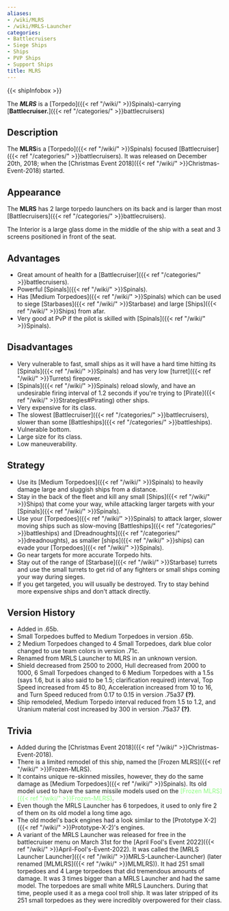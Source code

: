 ```yaml
---
aliases:
- /wiki/MLRS
- /wiki/MRLS-Launcher
categories:
- Battlecruisers
- Siege Ships
- Ships
- PVP Ships
- Support Ships
title: MLRS
---  
```


{{< shipInfobox >}} 

The **_MLRS_** is a [Torpedo]({{< ref "/wiki/" >}}Spinals)-carrying [**Battlecruiser.**]({{< ref "/categories/" >}}battlecruisers) 

## Description

The **MLRS**is a [Torpedo]({{< ref "/wiki/" >}}Spinals) focused [Battlecruiser]({{< ref "/categories/" >}}battlecruisers). It was released on December 20th, 2018; when the [Christmas Event 2018]({{< ref "/wiki/" >}}Christmas-Event-2018) started.

## Appearance

The **MLRS** has 2 large torpedo launchers on its back and is larger than most [Battlecruisers]({{< ref "/categories/" >}}battlecruisers).

The Interior is a large glass dome in the middle of the ship with a seat and 3 screens positioned in front of the seat.

## Advantages

- Great amount of health for a [Battlecruiser]({{< ref "/categories/" >}}battlecruisers).
- Powerful [Spinals]({{< ref "/wiki/" >}}Spinals).
- Has [Medium Torpedoes]({{< ref "/wiki/" >}}Spinals) which can be used to siege [Starbases]({{< ref "/wiki/" >}}Starbase) and large [Ships]({{< ref "/wiki/" >}}Ships) from afar.
- Very good at PvP if the pilot is skilled with [Spinals]({{< ref "/wiki/" >}}Spinals).

## Disadvantages

- Very vulnerable to fast, small ships as it will have a hard time hitting its [Spinals]({{< ref "/wiki/" >}}Spinals) and has very low [turret]({{< ref "/wiki/" >}}Turrets) firepower.
- [Spinals]({{< ref "/wiki/" >}}Spinals) reload slowly, and have an undesirable firing interval of 1.2 seconds if you're trying to [Pirate]({{< ref "/wiki/" >}}Strategies#Pirating) other ships.
- Very expensive for its class.
- The slowest [Battlecruiser]({{< ref "/categories/" >}}battlecruisers), slower than some [Battleships]({{< ref "/categories/" >}}battleships).
- Vulnerable bottom.
- Large size for its class.
- Low maneuverability.

## Strategy

- Use its [Medium Torpedoes]({{< ref "/wiki/" >}}Spinals) to heavily damage large and sluggish ships from a distance.
- Stay in the back of the fleet and kill any small [Ships]({{< ref "/wiki/" >}}Ships) that come your way, while attacking larger targets with your [Spinals]({{< ref "/wiki/" >}}Spinals).
- Use your [Torpedoes]({{< ref "/wiki/" >}}Spinals) to attack larger, slower moving ships such as slow-moving [Battleships]({{< ref "/categories/" >}}battleships) and [Dreadnoughts]({{< ref "/categories/" >}}dreadnoughts), as smaller [ships]({{< ref "/wiki/" >}}ships) can evade your [Torpedoes]({{< ref "/wiki/" >}}Spinals).
- Go near targets for more accurate Torpedo hits.
- Stay out of the range of [Starbase]({{< ref "/wiki/" >}}Starbase) turrets and use the small turrets to get rid of any fighters or small ships coming your way during sieges.
- If you get targeted, you will usually be destroyed. Try to stay behind more expensive ships and don't attack directly.

## Version History 

- Added in .65b.
- Small Torpedoes buffed to Medium Torpedoes in version .65b.
- 2 Medium Torpedoes changed to 4 Small Torpedoes, dark blue color changed to use team colors in version .71c.
- Renamed from MRLS Launcher to MLRS in an unknown version.
- Shield decreased from 2500 to 2000, Hull decreased from 2000 to 1000, 6 Small Torpedoes changed to 6 Medium Torpedoes with a 1.5s (says 1.6, but is also said to be 1.5; clarification required) interval, Top Speed increased from 45 to 80, Acceleration increased from 10 to 16, and Turn Speed reduced from 0.17 to 0.15 in version .75a37 **(?)**.
- Ship remodeled, Medium Torpedo interval reduced from 1.5 to 1.2, and Uranium material cost increased by 300 in version .75a37 **(?)**.

## Trivia

- Added during the [Christmas Event 2018]({{< ref "/wiki/" >}}Christmas-Event-2018).
- There is a limited remodel of this ship, named the [Frozen MLRS]({{< ref "/wiki/" >}}Frozen-MLRS).
- It contains unique re-skinned missiles, however, they do the same damage as [Medium Torpedoes]({{< ref "/wiki/" >}}Spinals). Its old model used to have the same missile models used on the <span style="color:#8dfc80">[Frozen MLRS]({{< ref "/wiki/" >}}Frozen-MLRS)</span>.
- Even though the MRLS Launcher has 6 torpedoes, it used to only fire 2 of them on its old model a long time ago.
- The old model's back engines had a look similar to the [Prototype X-2]({{< ref "/wiki/" >}}Prototype-X-2)'s engines.
- A variant of the MRLS Launcher was released for free in the battlecruiser menu on March 31st for the [April Fool's Event 2022]({{< ref "/wiki/" >}}April-Fool's-Event-2022). It was called the [MRLS Launcher Launcher]({{< ref "/wiki/" >}}MRLS-Launcher-Launcher) (later renamed [MLMLRS]({{< ref "/wiki/" >}}MLMLRS)). It had 251 small torpedoes and 4 Large torpedoes that did tremendous amounts of damage. It was 3 times bigger than a MRLS Launcher and had the same model. The torpedoes are small white MRLS Launchers. During that time, people used it as a mega cool troll ship. It was later stripped of its 251 small torpedoes as they were incredibly overpowered for their class.
